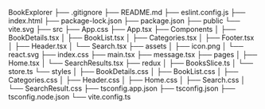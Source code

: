 BookExplorer
├── .gitignore
├── README.md
├── eslint.config.js
├── index.html
├── package-lock.json
├── package.json
├── public
    └── vite.svg
├── src
    ├── App.css
    ├── App.tsx
    ├── Components
    │   ├── BookDetails.tsx
    │   ├── BookList.tsx
    │   ├── Categories.tsx
    │   ├── Footer.tsx
    │   ├── Header.tsx
    │   └── Search.tsx
    ├── assets
    │   ├── icon.png
    │   └── react.svg
    ├── index.css
    ├── main.tsx
    ├── message.tsx
    ├── pages
    │   ├── Home.tsx
    │   └── SearchResults.tsx
    ├── redux
    │   ├── BooksSlice.ts
    │   └── store.ts
    └── styles
    │   ├── BookDetails.css
    │   ├── BookList.css
    │   ├── Categories.css
    │   ├── Header.css
    │   ├── Home.css
    │   ├── Search.css
    │   └── SearchResult.css
├── tsconfig.app.json
├── tsconfig.json
├── tsconfig.node.json
└── vite.config.ts
